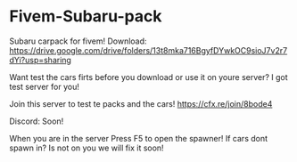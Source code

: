 # Fivem-Subaru-pack
Subaru carpack for fivem!
Download: https://drive.google.com/drive/folders/13t8mka716BgyfDYwkOC9sioJ7v2r7dYi?usp=sharing

Want test the cars firts before you download or use it on youre server? I got test server for you! 

Join this server to test te packs and the cars! https://cfx.re/join/8bode4

Discord: Soon!

When you are in the server Press F5 to open the spawner!
If cars dont spawn in? Is not on you we will fix it soon! 
